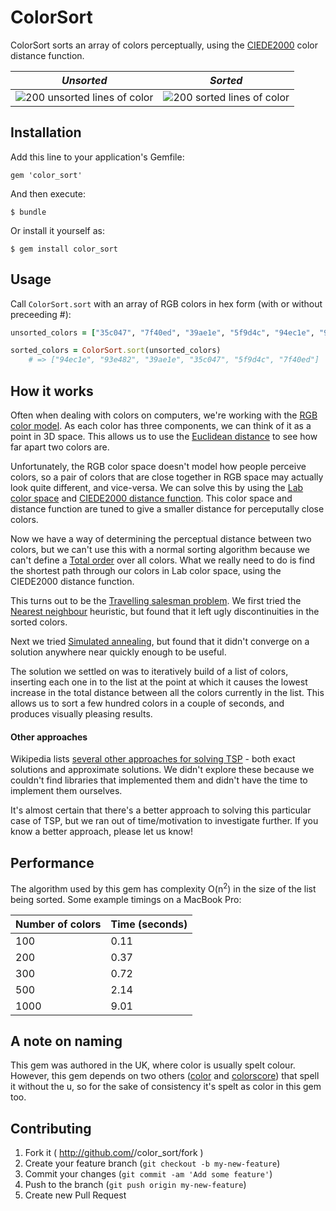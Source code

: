 # ColorSort

ColorSort sorts an array of colors perceptually, using the
[CIEDE2000](http://en.wikipedia.org/wiki/Color_difference#CIEDE2000)
color distance function.

*Unsorted* | *Sorted*
---------- | --------
![200 unsorted lines of color](http://ms-digital-labs.github.io/unsorted.png) | ![200 sorted lines of color](http://ms-digital-labs.github.io/sorted.png)

## Installation

Add this line to your application's Gemfile:

    gem 'color_sort'

And then execute:

    $ bundle

Or install it yourself as:

    $ gem install color_sort

## Usage

Call `ColorSort.sort` with an array of RGB colors in hex form (with or without preceeding #):

```ruby
unsorted_colors = ["35c047", "7f40ed", "39ae1e", "5f9d4c", "94ec1e", "93e482"]

sorted_colors = ColorSort.sort(unsorted_colors)
	# => ["94ec1e", "93e482", "39ae1e", "35c047", "5f9d4c", "7f40ed"]
```

## How it works

Often when dealing with colors on computers, we're working with the [RGB color model](http://en.wikipedia.org/wiki/Color_model#RGB_color_model). As each color has three components, we can think of it as a point in 3D space. This allows us to use the [Euclidean distance](http://en.wikipedia.org/wiki/Euclidean_distance) to see how far apart two colors are.

Unfortunately, the RGB color space doesn't model how people perceive colors, so a pair of colors that are close together in RGB space may actually look quite different, and vice-versa. We can solve this by using the [Lab color space](http://en.wikipedia.org/wiki/Lab_color_space) and [CIEDE2000 distance function](http://en.wikipedia.org/wiki/Color_difference#CIEDE2000). This color space and distance function are tuned to give a smaller distance for perceputally close colors.

Now we have a way of determining the perceptual distance between two colors, but we can't use this with a normal sorting algorithm because we can't define a [Total order](http://en.wikipedia.org/wiki/Total_order) over all colors. What we really need to do is find the shortest path through our colors in Lab color space, using the CIEDE2000 distance function.

This turns out to be the [Travelling salesman problem](http://en.wikipedia.org/wiki/Travelling_salesman_problem). We first tried the [Nearest neighbour](http://en.wikipedia.org/wiki/Nearest_neighbour_algorithm) heuristic, but found that it left ugly discontinuities in the sorted colors.

Next we tried [Simulated annealing](http://en.wikipedia.org/wiki/Simulated_annealing), but found that it didn't converge on a solution anywhere near quickly enough to be useful.

The solution we settled on was to iteratively build of a list of colors, inserting each one in to the list at the point at which it causes the lowest increase in the total distance between all the colors currently in the list. This allows us to sort a few hundred colors in a couple of seconds, and produces visually pleasing results.

#### Other approaches

Wikipedia lists [several other approaches for solving TSP](http://en.wikipedia.org/wiki/Travelling_salesman_problem#Computing_a_solution) - both exact solutions and approximate solutions. We didn't explore these because we couldn't find libraries that implemented them and didn't have the time to implement them ourselves.

It's almost certain that there's a better approach to solving this particular case of TSP, but we ran out of time/motivation to investigate further. If you know a better approach, please let us know!

## Performance

The algorithm used by this gem has complexity O(n<sup>2</sup>) in the size of the list being sorted. Some example timings on a MacBook Pro:

Number of colors | Time (seconds)
---------------- | --------------
100              | 0.11
200              | 0.37
300              | 0.72
500              | 2.14
1000             | 9.01

## A note on naming

This gem was authored in the UK, where color is usually spelt colour. However, this gem depends on two others ([color](http://color.rubyforge.org/) and [colorscore](https://github.com/quadule/colorscore)) that spell it without the u, so for the sake of consistency it's spelt as color in this gem too.

## Contributing

1. Fork it ( http://github.com/<my-github-username>/color_sort/fork )
2. Create your feature branch (`git checkout -b my-new-feature`)
3. Commit your changes (`git commit -am 'Add some feature'`)
4. Push to the branch (`git push origin my-new-feature`)
5. Create new Pull Request
